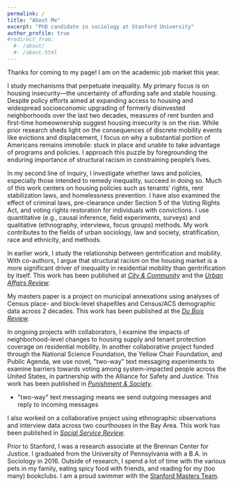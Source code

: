 ```yaml
---
permalink: /
title: "About Me"
excerpt: "PhD candidate in sociology at Stanford University"
author_profile: true
#redirect_from:
  #- /about/
  #- /about.html
---
```

Thanks for coming to my page! I am on the academic job market this year. 

I study mechanisms that perpetuate inequality. My primary focus is on housing insecurity—the uncertainty of affording safe and stable housing. Despite policy efforts aimed at expanding access to housing and widespread socioeconomic upgrading of formerly disinvested neighborhoods over the last two decades, measures of rent burden and first-time homeownership suggest housing insecurity is on the rise. While prior research sheds light on the consequences of discrete mobility events like evictions and displacement, I focus on why a substantial portion of Americans remains immobile: stuck in place and unable to take advantage of programs and policies. I approach this puzzle by foregrounding the enduring importance of structural racism in constraining people’s lives. 

In my second line of inquiry, I investigate whether laws and policies, especially those intended to remedy inequality, succeed in doing so. Much of this work centers on housing policies such as tenants’ rights, rent stabilization laws, and homelessness prevention. I have also examined the effect of criminal laws, pre-clearance under Section 5 of the Voting Rights Act, and voting rights restoration for individuals with convictions. I use quantitative (e.g., causal inference, field experiments, surveys) and qualitative (ethnography, interviews, focus groups) methods. My work contributes to the fields of urban sociology, law and society, stratification, race and ethnicity, and methods.  

In earlier work, I study the relationship between gentrification and mobility. With co-authors, I argue that structural racism on the housing market is a more significant driver of inequality in residential mobility than gentrification by itself. This work has been published at [*City & Community*](https://doi.org/10.1177/15356841241276390) and the [*Urban Affairs Review*](https://doi.org/10.1177/10780874231169921). 

My masters paper is a project on municipal annexations using analyses of Census place- and block-level shapefiles and Census/ACS demographic data across 2 decades. This work has been published at the [*Du Bois Review*](https://doi.org/10.1017/S1742058X23000152). 

In ongoing projects with collaborators, I examine the impacts of neighborhood-level changes to housing supply and tenant protection coverage on residential mobility. In another collaborative project funded through the National Science Foundation, the Yellow Chair Foundation, and Public Agenda, we use novel, "two-way" text messaging experiments to examine barriers towards voting among system-impacted people across the United States, in partnership with the Alliance for Safety and Justice. This work has been published in [*Punishment & Society*](https://doi.org/10.1177/14624745241230199). 
- "two-way" text messaging means we send outgoing messages and reply to incoming messages

I also worked on a collaborative project using ethnographic observations and interview data across two courthouses in the Bay Area. This work has been published in [*Social Service Review*](https://doi.org/10.1086/734463). 

Prior to Stanford, I was a research associate at the Brennan Center for Justice. I graduated from the University of Pennsylvania with a B.A. in Sociology in 2016. Outside of research, I spend a lot of time with the various pets in my family, eating spicy food with friends, and reading for my (too many) bookclubs. I am a proud swimmer with the [Stanford Masters Team](https://www.usms.org/clubs/stanford-masters-swimming-877). 
